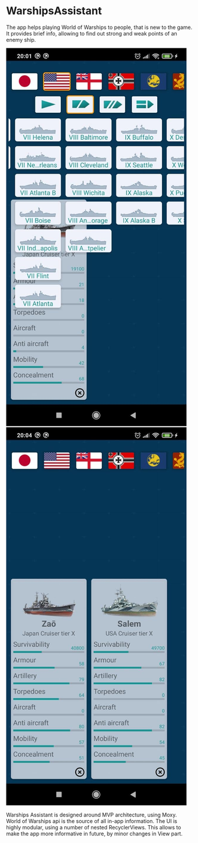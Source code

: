 # WarshipsAssistant

The app helps playing World of Warships to people, that is new to the game. It provides brief info, allowing to find out strong and weak points of an enemy ship.

![alt text](https://github.com/DrPlacid/WarshipsAssistant/blob/master/photo_2020-11-04_20-04-44.jpg?raw=true)
![alt text](https://github.com/DrPlacid/WarshipsAssistant/blob/master/photo_2020-11-04_20-04-59.jpg?raw=true)

Warships Assistant is designed around MVP architecture, using Moxy. 
World of Warships api is the source of all in-app information.
The UI is highly modular, using a number of nested RecyclerViews. This allows to make the app more informative in future, by minor changes in View part.
